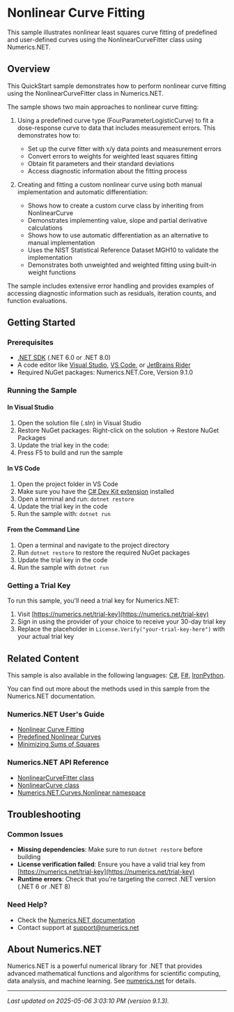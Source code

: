 # Nonlinear Curve Fitting

This sample illustrates nonlinear least squares curve fitting of predefined and user-defined curves using the NonlinearCurveFitter class using Numerics.NET.

## Overview

This QuickStart sample demonstrates how to perform nonlinear curve fitting using the NonlinearCurveFitter class 
in Numerics.NET.

The sample shows two main approaches to nonlinear curve fitting:

1. Using a predefined curve type (FourParameterLogisticCurve) to fit a dose-response curve to data 
that includes measurement errors. This demonstrates how to:
   - Set up the curve fitter with x/y data points and measurement errors
   - Convert errors to weights for weighted least squares fitting
   - Obtain fit parameters and their standard deviations
   - Access diagnostic information about the fitting process

2. Creating and fitting a custom nonlinear curve using both manual implementation and automatic 
differentiation:
   - Shows how to create a custom curve class by inheriting from NonlinearCurve
   - Demonstrates implementing value, slope and partial derivative calculations
   - Shows how to use automatic differentiation as an alternative to manual implementation
   - Uses the NIST Statistical Reference Dataset MGH10 to validate the implementation
   - Demonstrates both unweighted and weighted fitting using built-in weight functions

The sample includes extensive error handling and provides examples of accessing diagnostic 
information such as residuals, iteration counts, and function evaluations.


## Getting Started

### Prerequisites

- [.NET SDK](https://dotnet.microsoft.com/download) (.NET 6.0 or .NET 8.0)
- A code editor like [Visual Studio](https://visualstudio.microsoft.com/), [VS Code](https://code.visualstudio.com/), or [JetBrains Rider](https://www.jetbrains.com/rider/)
- Required NuGet packages: Numerics.NET.Core, Version 9.1.0

### Running the Sample

#### In Visual Studio
1. Open the solution file (.sln) in Visual Studio
2. Restore NuGet packages: Right-click on the solution → Restore NuGet Packages
3. Update the trial key in the code:
4. Press F5 to build and run the sample

#### In VS Code

1. Open the project folder in VS Code
2. Make sure you have the [C# Dev Kit extension](https://marketplace.visualstudio.com/items?itemName=ms-dotnettools.csdevkit) installed
3. Open a terminal and run: `dotnet restore`
4. Update the trial key in the code 
5. Run the sample with: `dotnet run`

#### From the Command Line

1. Open a terminal and navigate to the project directory
2. Run `dotnet restore` to restore the required NuGet packages
3. Update the trial key in the code
4. Run the sample with `dotnet run`

### Getting a Trial Key

To run this sample, you'll need a trial key for Numerics.NET:

1. Visit [https://numerics.net/trial-key](https://numerics.net/trial-key)
2. Sign in using the provider of your choice to receive your 30-day trial key
3. Replace the placeholder in `License.Verify("your-trial-key-here")` with your actual trial key

## Related Content

This sample is also available in the following languages: 
[C#](https://github.com/NumericsDotNet/quickstart-csharp/tree/net462/mathematics/curve-fitting-and-interpolation/nonlinear-curve-fitting), [F#](https://github.com/NumericsDotNet/quickstart-fsharp/tree/net462/mathematics/curve-fitting-and-interpolation/nonlinear-curve-fitting), [IronPython](https://github.com/NumericsDotNet/quickstart-ironpython/tree/net462/mathematics/curve-fitting-and-interpolation/nonlinear-curve-fitting).

You can find out more about the methods used in this sample from the Numerics.NET documentation.

### Numerics.NET User's Guide

- [Nonlinear Curve Fitting](https://numerics.net/documentation/latest/mathematics/curve-fitting/nonlinear-curve-fitting)
- [Predefined Nonlinear Curves](https://numerics.net/documentation/latest/mathematics/curve-fitting/predefined-nonlinear-curves)
- [Minimizing Sums of Squares](https://numerics.net/documentation/latest/mathematics/optimization/minimizing-sums-of-squares)

### Numerics.NET API Reference

- [NonlinearCurveFitter class](https://numerics.net/documentation/latest/reference/numerics.net.curves.nonlinearcurvefitter)
- [NonlinearCurve class](https://numerics.net/documentation/latest/reference/numerics.net.curves.nonlinearCurve)
- [Numerics.NET.Curves.Nonlinear namespace](https://numerics.net/documentation/latest/reference/numerics.net.curves.nonlinear)


## Troubleshooting

### Common Issues

- **Missing dependencies**: Make sure to run `dotnet restore` before building
- **License verification failed**: Ensure you have a valid trial key from [https://numerics.net/trial-key](https://numerics.net/trial-key)
- **Runtime errors**: Check that you're targeting the correct .NET version (.NET 6 or .NET 8)

### Need Help?

- Check the [Numerics.NET documentation](https://numerics.net/documentation/)
- Contact support at [support@numerics.net](mailto:support@numerics.net?subject=NonlinearCurveFitting%20QuickStart%20Sample%20%28Visual+Basic%29)

## About Numerics.NET

Numerics.NET is a powerful numerical library for .NET that provides advanced mathematical 
functions and algorithms for scientific computing, data analysis, and machine learning.
See [numerics.net](https://numerics.net) for details.

---

_Last updated on 2025-05-06 3:03:10 PM (version 9.1.3)._
